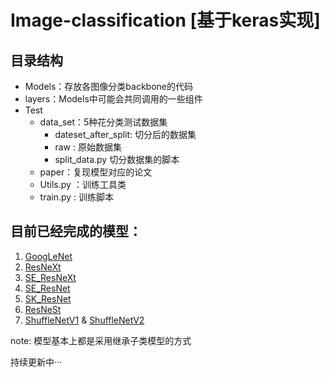 # Image-classification [基于keras实现]
 
## 目录结构
- Models：存放各图像分类backbone的代码
- layers：Models中可能会共同调用的一些组件
- Test
  - data_set：5种花分类测试数据集
    - dateset_after_split: 切分后的数据集
    - raw : 原始数据集
    - split_data.py 切分数据集的脚本
  - paper：复现模型对应的论文
  - Utils.py ：训练工具类
  - train.py : 训练脚本


## 目前已经完成的模型：

1. [GoogLeNet](https://github.com/Kitten-Rec/Image-classification/blob/master/Models/GoogLeNet/GoogLeNet.py)
2. [ResNeXt](https://github.com/Kitten-Rec/Image-classification/blob/master/Models/ResNeXt/resnext.py)
3. [SE_ResNeXt](https://github.com/Kitten-Rec/Image-classification/blob/master/Models/SE_ResNeXt/SE_ResNeXt.py)
4. [SE_ResNet](https://github.com/Kitten-Rec/Image-classification/blob/master/Models/SE_ResNet/SE_ResNet.py)
5. [SK_ResNet](https://github.com/Kitten-Rec/Image-classification/tree/master/Models/SK_ResNet)
6. [ResNeSt](https://github.com/Kitten-Rec/Image-classification/blob/master/Models/ResNeSt/ResNeSt.py)
7. [ShuffleNetV1](https://github.com/Kitten-Rec/Image-classification/blob/master/Models/ShuffleNet/ShuffleNetV1.py) & [ShuffleNetV2](https://github.com/Kitten-Rec/Image-classification/blob/master/Models/ShuffleNet/ShuffleNetV2.py)

note: 模型基本上都是采用继承子类模型的方式

持续更新中···
